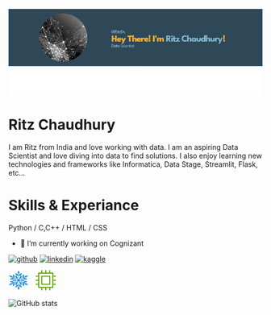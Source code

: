 ![Data Science](https://github.com/RitzDs/RitzDs/blob/main/image.png)
# Ritz Chaudhury
I am Ritz from India and love working with data. I am an aspiring Data Scientist and love diving into data to find solutions. I also enjoy learning new technologies and frameworks like Informatica, Data Stage, Streamlit, Flask, etc...

# Skills & Experiance
Python / C,C++ / HTML / CSS

- 🔭 I’m currently working on Cognizant 


[<img src='https://cdn.jsdelivr.net/npm/simple-icons@3.0.1/icons/github.svg' alt='github' height='40'>](https://github.com/RitzDs)  [<img src='https://cdn.jsdelivr.net/npm/simple-icons@3.0.1/icons/linkedin.svg' alt='linkedin' height='40'>](https://www.linkedin.com/in/ritzchaudhury/)  [<img src='https://cdn.jsdelivr.net/npm/simple-icons@3.0.1/icons/kaggle.svg' alt='kaggle' height='40'>](https://www.kaggle.com/ritzchaudhury)  

<a href='https://archiveprogram.github.com/'><img src='https://raw.githubusercontent.com/acervenky/animated-github-badges/master/assets/acbadge.gif' width='40' height='40'></a> <a href='https://docs.github.com/en/developers'><img src='https://raw.githubusercontent.com/acervenky/animated-github-badges/master/assets/devbadge.gif' width='40' height='40'></a> 

![GitHub stats](https://github-readme-stats.vercel.app/api?username=RitzDs&show_icons=true)
